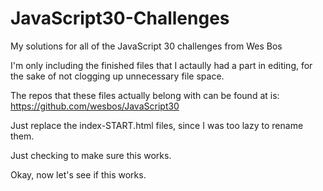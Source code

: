 # JavaScript30-Challenges
My solutions for all of the JavaScript 30 challenges from Wes Bos

I'm only including the finished files that I actaully had a part in editing, for the sake of not clogging up unnecessary file space. 

The repos that these files actually belong with can be found at is: https://github.com/wesbos/JavaScript30 

Just replace the index-START.html files, since I was too lazy to rename them.

Just checking to make sure this works.

Okay, now let's see if this works.
